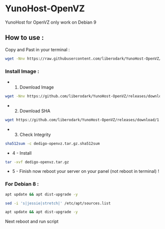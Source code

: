 # YunoHost-OpenVZ
YunoHost for OpenVZ only work on Debian 9

## How to use :

Copy and Past in your terminal :

```bash
wget -Nnv https://raw.githubusercontent.com/liberodark/YunoHost-OpenVZ/master/install.sh && chmod +x install.sh; ./install.sh
```

### Install Image :

-  1. Download Image
```bash
wget -Nnv https://github.com/liberodark/YunoHost-OpenVZ/releases/download/1.0/dedigo-openvz.tar.gz
```
- 2. Download SHA
```bash
wget https://github.com/liberodark/YunoHost-OpenVZ/releases/download/1.0/dedigo-openvz.tar.gz.sha512sum
```

- 3. Check Integrity
```bash
sha512sum -c dedigo-openvz.tar.gz.sha512sum
```
- 4 - Install

```bash
tar -xvf dedigo-openvz.tar.gz
```

- 5 - Finish now reboot your server on your panel (not reboot in terminal) !

### For Debian 8 :

```bash
apt update && apt dist-upgrade -y
```

```bash
sed -i 's|jessie|stretch|' /etc/apt/sources.list
```

```bash
apt update && apt dist-upgrade -y
```

Next reboot and run script

